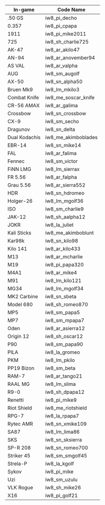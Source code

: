 | In-game       | Code Name   |
|------------|----------------|
| .50 GS          | iw8_pi_decho       
| 0.357           | iw8_pi_cpapa       
| 1911            | iw8_pi_mike2011    
| 725             | iw8_sh_charlie725  
| AK-47           | iw8_ar_akilo47     
| AN-94           | iw8_ar_anovember94 
| AS VAL          | iw8_ar_valpha      
| AUG             | iw8_sm_augolf      
| AX-50           | iw8_sn_alpha50     
| Bruen Mk9       | iw8_lm_mkilo3      
| Combat Knife    | iw8_me_soscar_knife
| CR-56 AMAX      | iw8_ar_galima      
| Crossbow        | iw8_sn_crossbow    
| CX-9            | iw8_sm_secho       
| Dragunov        | iw8_sn_delta       
| Dual Kodachis   | iw8_me_akimboblades
| EBR-14          | iw8_sn_mike14      
| FAL             | iw8_ar_falima      
| Fennec          | iw8_sm_victor      
| FiNN LMG        | iw8_lm_sierrax     
| FR 5.56         | iw8_ar_falpha      
| Grau 5.56       | iw8_ar_sierra552   
| HDR             | iw8_sn_hdromeo     
| Holger-26       | iw8_lm_mgolf36     
| ISO             | iw8_sm_charlie9    
| JAK-12          | iw8_sh_aalpha12    
| JOKR            | iw8_la_juliet      
| Kali Sticks     | iw8_me_akimboblunt 
| Kar98k          | iw8_sn_kilo98      
| Kilo 141        | iw8_ar_kilo433     
| M13             | iw8_ar_mcharlie    
| M19             | iw8_pi_papa320     
| M4A1            | iw8_ar_mike4       
| M91             | iw8_lm_kilo121     
| MG34            | iw8_lm_mgolf34     
| MK2 Carbine     | iw8_sn_sbeta       
| Model 680       | iw8_sh_romeo870    
| MP5             | iw8_sm_papa5       
| MP7             | iw8_sm_mpapa7      
| Oden            | iw8_ar_asierra12   
| Origin 12       | iw8_sh_oscar12     
| P90             | iw8_sm_papa90      
| PILA            | iw8_la_gromeo      
| PKM             | iw8_lm_pkilo       
| PP19 Bizon      | iw8_sm_beta        
| RAM-7           | iw8_ar_tango21     
| RAAL MG         | iw8_lm_slima       
| R9-0            | iw8_sh_dpapa12     
| Renetti         | iw8_pi_mike9       
| Riot Shield     | iw8_me_riotshield  
| RPG-7           | iw8_la_rpapa7      
| Rytec AMR       | iw8_sn_xmike109    
| SA87            | iw8_lm_lima86      
| SKS             | iw8_sn_sksierra    
| SP-R 208        | iw8_sn_romeo700    
| Striker 45      | iw8_sm_smgolf45    
| Strela-P        | iw8_la_kgolf       
| Sykov           | iw8_pi_mike        
| Uzi             | iw8_sm_uzulu       
| VLK Rogue       | iw8_sh_mike26      
| X16             | iw8_pi_golf21      
